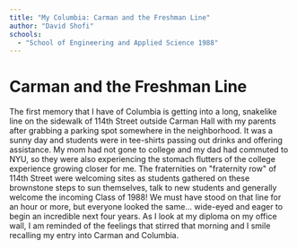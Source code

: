 ```yaml
---
title: "My Columbia: Carman and the Freshman Line"
author: "David Shofi"
schools:
  - "School of Engineering and Applied Science 1988"
---
```


# Carman and the Freshman Line

The first memory that I have of Columbia is getting into a long, snakelike line on the sidewalk of 114th Street outside Carman Hall with my parents after grabbing a parking spot somewhere in the neighborhood.  It was a sunny day and students were in tee-shirts passing out drinks and offering assistance.  My mom had not gone to college and my dad had commuted to NYU, so they were also experiencing the stomach flutters of the college experience growing closer for me.  The fraternities on "fraternity row" of 114th Street were welcoming sites as students gathered on these brownstone steps to sun themselves, talk to new students and generally welcome the incoming Class of 1988!  We must have stood on that line for an hour or more, but everyone looked the same... wide-eyed and eager to begin an incredible next four years.  As I look at my diploma on my office wall, I am reminded of the feelings that stirred that morning and I smile recalling my entry into Carman and Columbia.
